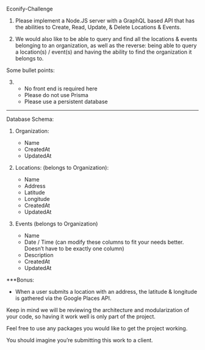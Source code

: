 Econify-Challenge

1. Please implement a Node.JS server with a GraphQL based API that has the abilities to Create, Read, Update, & Delete Locations & Events.

2. We would also like to be able to query and find all the locations & events belonging to an organization, as well as the reverse: being able to query a location(s) / event(s) and having the ability to find the organization it belongs to.

Some bullet points:

3.  - No front end is required here
    - Please do not use Prisma
    - Please use a persistent database

---

Database Schema:

1. Organization:

    - Name
    - CreatedAt
    - UpdatedAt

2. Locations: (belongs to Organization):

    - Name
    - Address
    - Latitude
    - Longitude
    - CreatedAt
    - UpdatedAt

3. Events (belongs to Organization)
    - Name
    - Date / Time (can modify these columns to fit your needs better. Doesn’t have to be exactly one column)
    - Description
    - CreatedAt
    - UpdatedAt

\*\*\*Bonus:

-   When a user submits a location with an address, the latitude & longitude is gathered via the Google Places API.

Keep in mind we will be reviewing the architecture and modularization of your code, so having it work well is only part of the project.

Feel free to use any packages you would like to get the project working.

You should imagine you’re submitting this work to a client.
